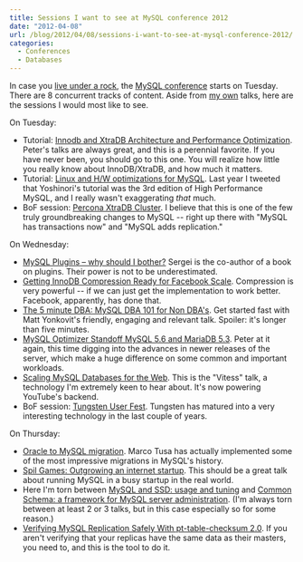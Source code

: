 ```yaml
---
title: Sessions I want to see at MySQL conference 2012
date: "2012-04-08"
url: /blog/2012/04/08/sessions-i-want-to-see-at-mysql-conference-2012/
categories:
  - Conferences
  - Databases
---
```

In case you [live under a rock][1], the [MySQL conference][2] starts on Tuesday. There are 8 concurrent tracks of content. Aside from [my own][3] talks, here are the sessions I would most like to see.

On Tuesday:

*   Tutorial: [Innodb and XtraDB Architecture and Performance Optimization][4]. Peter's talks are always great, and this is a perennial favorite. If you have never been, you should go to this one. You will realize how little you really know about InnoDB/XtraDB, and how much it matters.
*   Tutorial: [Linux and H/W optimizations for MySQL][5]. Last year I tweeted that Yoshinori's tutorial was the 3rd edition of High Performance MySQL, and I really wasn't exaggerating *that* much.
*   BoF session: [Percona XtraDB Cluster][6]. I believe that this is one of the few truly groundbreaking changes to MySQL -- right up there with "MySQL has transactions now" and "MySQL adds replication."

On Wednesday:

*   [MySQL Plugins &#8211; why should I bother?][7] Sergei is the co-author of a book on plugins. Their power is not to be underestimated.
*   [Getting InnoDB Compression Ready for Facebook Scale][8]. Compression is very powerful -- if we can just get the implementation to work better. Facebook, apparently, has done that.
*   [The 5 minute DBA: MySQL DBA 101 for Non DBA's][9]. Get started fast with Matt Yonkovit's friendly, engaging and relevant talk. Spoiler: it's longer than five minutes.
*   [MySQL Optimizer Standoff MySQL 5.6 and MariaDB 5.3][10]. Peter at it again, this time digging into the advances in newer releases of the server, which make a huge difference on some common and important workloads.
*   [Scaling MySQL Databases for the Web][11]. This is the "Vitess" talk, a technology I'm extremely keen to hear about. It's now powering YouTube's backend.
*   BoF session: [Tungsten User Fest][6]. Tungsten has matured into a very interesting technology in the last couple of years.

On Thursday:

*   [Oracle to MySQL migration][12]. Marco Tusa has actually implemented some of the most impressive migrations in MySQL's history.
*   [Spil Games: Outgrowing an internet startup][13]. This should be a great talk about running MySQL in a busy startup in the real world.
*   Here I'm torn between [MySQL and SSD: usage and tuning][14] and [Common Schema: a framework for MySQL server administration][15]. (I'm always torn between at least 2 or 3 talks, but in this case especially so for some reason.)
*   [Verifying MySQL Replication Safely With pt-table-checksum 2.0][16]. If you aren't verifying that your replicas have the same data as their masters, you need to, and this is the tool to do it.

 [1]: http://www.youtube.com/watch?v=cvXqm0RdJms
 [2]: http://www.percona.com/live/mysql-conference-2012/
 [3]: /blog/2012/02/08/im-speaking-at-the-mysql-conference-in-april/ "I’m speaking at the MySQL conference in April"
 [4]: http://www.percona.com/live/mysql-conference-2012/sessions/innodb-and-xtradb-architecture-and-performance-optimization
 [5]: http://www.percona.com/live/mysql-conference-2012/sessions/linux-and-hw-optimizations-mysql
 [6]: http://www.percona.com/live/mysql-conference-2012/program/bofs
 [7]: http://www.percona.com/live/mysql-conference-2012/sessions/mysql-plugins-why-should-i-bother
 [8]: http://www.percona.com/live/mysql-conference-2012/sessions/getting-innodb-compression-ready-facebook-scale
 [9]: http://www.percona.com/live/mysql-conference-2012/sessions/5-minute-dba-mysql-dba-101-non-dbas
 [10]: http://www.percona.com/live/mysql-conference-2012/sessions/mysql-optimizer-standoff-mysql-56-and-mariadb-53
 [11]: http://www.percona.com/live/mysql-conference-2012/sessions/scaling-mysql-databases-web
 [12]: http://www.percona.com/live/mysql-conference-2012/sessions/oracle-mysql-migration
 [13]: http://www.percona.com/live/mysql-conference-2012/sessions/spil-games-outgrowing-internet-startup
 [14]: http://www.percona.com/live/mysql-conference-2012/sessions/mysql-and-ssd-usage-and-tuning
 [15]: http://www.percona.com/live/mysql-conference-2012/sessions/common-schema-framework-mysql-server-administration
 [16]: http://www.percona.com/live/mysql-conference-2012/sessions/verifying-mysql-replication-safely-pt-table-checksum-20
